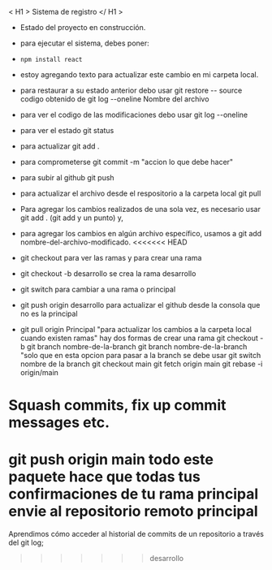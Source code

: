 < H1 > Sistema de registro </ H1 >

- Estado del proyecto en construcción.

- para ejecutar el sistema, debes poner:
- ```npm install react```
- estoy agregando texto para actualizar este cambio en mi carpeta local.
- para restaurar a su estado anterior debo usar git restore -- source codigo obtenido de git log --oneline Nombre del archivo
- para ver el codigo de las modificaciones debo usar git log --oneline
- para ver el estado git status
- para actualizar git add .
- para comprometerse git commit -m "accion lo que debe hacer"
- para subir al github git push
- para actualizar el archivo desde el respositorio a la carpeta local git pull
- Para agregar los cambios realizados de una sola vez, es necesario usar git add . (git add y un punto) y,
-  para agregar los cambios en algún archivo específico, usamos a git add nombre-del-archivo-modificado.
<<<<<<< HEAD
- git checkout para ver las ramas y para crear una rama
- git checkout -b desarrollo  se crea la rama desarrollo
- git switch para cambiar a una rama o principal
- git push origin desarrollo para actualizar el github desde la consola que no es la principal
- git pull origin Principal "para actualizar los cambios a la carpeta local cuando existen ramas"
hay dos formas de crear una rama
git checkout -b git branch nombre-de-la-branch
git branch nombre-de-la-branch  "solo que en esta opcion para pasar a la branch se debe usar git switch nombre de la branch
git checkout main
git fetch origin main
git rebase -i origin/main
# Squash commits, fix up commit messages etc.
git push origin main  todo este paquete hace que todas tus confirmaciones de tu rama principal envie al repositorio remoto principal
=======
Aprendimos cómo acceder al historial de commits de un repositorio a través del git log;
>>>>>>> desarrollo
